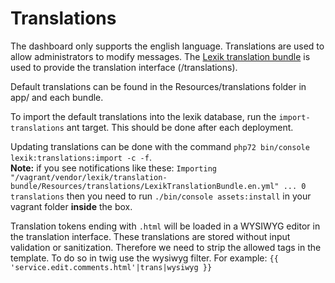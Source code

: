 # Translations

The dashboard only supports the english language. Translations are
used to allow administrators to modify messages. The [Lexik translation bundle](https://github.com/lexik/LexikTranslationBundle/)
is used to provide the translation interface (/translations).

Default translations can be found in the Resources/translations folder
in app/ and each bundle.

To import the default translations into the lexik database, run the
`import-translations` ant target. This should be done after each
deployment.

Updating translations can be done with the command `php72 bin/console lexik:translations:import -c -f`.  
**Note:** if you see notifications like these: `Importing "/vagrant/vendor/lexik/translation-bundle/Resources/translations/LexikTranslationBundle.en.yml" ... 0 translations` then you need to run `./bin/console assets:install` in your vagrant folder **inside** the box.


Translation tokens ending with `.html` will be loaded in a WYSIWYG editor in the translation interface. These
translations are stored without input validation or sanitization. Therefore we need to strip the allowed tags in the
template. To do so in twig use the wysiwyg filter. For example: `{{ 'service.edit.comments.html'|trans|wysiwyg }}` 
